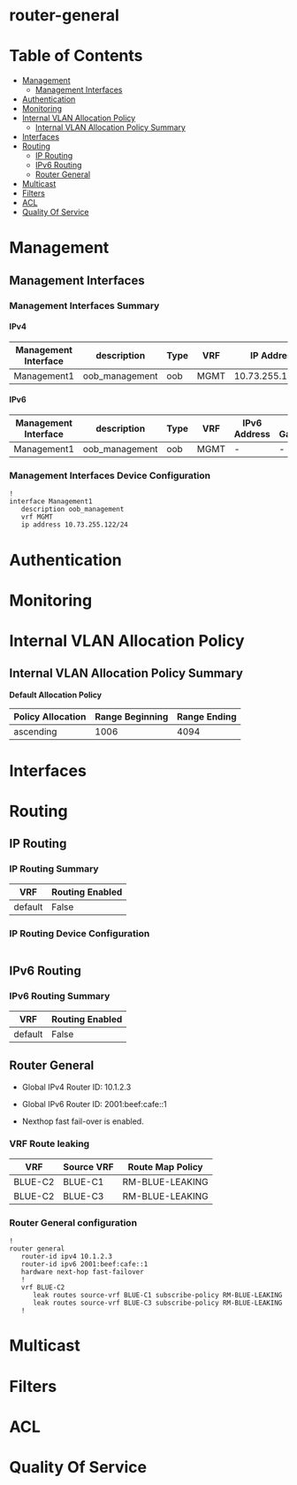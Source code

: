 # router-general
# Table of Contents

- [Management](#management)
  - [Management Interfaces](#management-interfaces)
- [Authentication](#authentication)
- [Monitoring](#monitoring)
- [Internal VLAN Allocation Policy](#internal-vlan-allocation-policy)
  - [Internal VLAN Allocation Policy Summary](#internal-vlan-allocation-policy-summary)
- [Interfaces](#interfaces)
- [Routing](#routing)
  - [IP Routing](#ip-routing)
  - [IPv6 Routing](#ipv6-routing)
  - [Router General](#router-general)
- [Multicast](#multicast)
- [Filters](#filters)
- [ACL](#acl)
- [Quality Of Service](#quality-of-service)

# Management

## Management Interfaces

### Management Interfaces Summary

#### IPv4

| Management Interface | description | Type | VRF | IP Address | Gateway |
| -------------------- | ----------- | ---- | --- | ---------- | ------- |
| Management1 | oob_management | oob | MGMT | 10.73.255.122/24 | 10.73.255.2 |

#### IPv6

| Management Interface | description | Type | VRF | IPv6 Address | IPv6 Gateway |
| -------------------- | ----------- | ---- | --- | ------------ | ------------ |
| Management1 | oob_management | oob | MGMT | -  | - |

### Management Interfaces Device Configuration

```eos
!
interface Management1
   description oob_management
   vrf MGMT
   ip address 10.73.255.122/24
```

# Authentication

# Monitoring

# Internal VLAN Allocation Policy

## Internal VLAN Allocation Policy Summary

**Default Allocation Policy**

| Policy Allocation | Range Beginning | Range Ending |
| ------------------| --------------- | ------------ |
| ascending | 1006 | 4094 |

# Interfaces

# Routing

## IP Routing

### IP Routing Summary

| VRF | Routing Enabled |
| --- | --------------- |
| default | False |

### IP Routing Device Configuration

```eos
```
## IPv6 Routing

### IPv6 Routing Summary

| VRF | Routing Enabled |
| --- | --------------- |
| default | False |

## Router General

- Global IPv4 Router ID: 10.1.2.3

- Global IPv6 Router ID: 2001:beef:cafe::1

- Nexthop fast fail-over is enabled.

### VRF Route leaking

| VRF | Source VRF | Route Map Policy |
|-----|------------|------------------|
| BLUE-C2 | BLUE-C1 | RM-BLUE-LEAKING |
| BLUE-C2 | BLUE-C3 | RM-BLUE-LEAKING |

### Router General configuration

```eos
!
router general
   router-id ipv4 10.1.2.3
   router-id ipv6 2001:beef:cafe::1
   hardware next-hop fast-failover
   !
   vrf BLUE-C2
      leak routes source-vrf BLUE-C1 subscribe-policy RM-BLUE-LEAKING
      leak routes source-vrf BLUE-C3 subscribe-policy RM-BLUE-LEAKING
   !
```

# Multicast

# Filters

# ACL

# Quality Of Service
